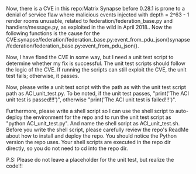 Now, there is a CVE in this repo:Matrix Synapse before 0.28.1 is prone to a denial of service flaw where malicious events injected with depth = 2^63 - 1 render rooms unusable, related to federation/federation_base.py and handlers/message.py, as exploited in the wild in April 2018..
Now the following functions is the cause for the CVE:synapse/federation/federation_base.py:event_from_pdu_json()synapse/federation/federation_base.py:event_from_pdu_json().

Now, I have fixed the CVE in some way, but I need a unit test script to determine whether my fix is successful.
The unit test scripts should follow the logic of the CVE. If running the scripts can still exploit the CVE, the unit test fails; otherwise, it passes.

Now, please write a unit test script with the path as with the unit test script path as ACI_unit_test.py.
To be noted, if the unit test passes, "print('The ACI unit test is passed!!!')", otherwise "print('The ACI unit test is failed!!!')".

Furthermore, please write a shell script so I can use the shell script to auto-deploy the environment for the repo and to run the unit test script as "python ACI_unit_test.py". And name the shell script as ACI_unit_test.sh.
Before you write the shell script, please carefully review the repo's ReadMe about how to install and deploy the repo. You should notice the Python version the repo uses.
Your shell scripts are executed in the repo dir directly, so you do not need to cd into the repo dir.

P.S: Please do not leave a placeholder for the unit test, but realize the code!!!